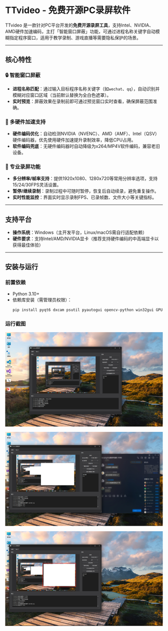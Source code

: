 # TTvideo - 免费开源PC录屏软件

TTvideo 是一款针对PC平台开发的**免费开源录屏工具**，支持Intel、NVIDIA、AMD硬件加速编码，主打「智能窗口屏蔽」功能，可通过进程名称关键字自动模糊指定程序窗口，适用于教学录制、游戏直播等需要隐私保护的场景。

---

## 核心特性

### 🔒 智能窗口屏蔽
- **进程名称匹配**：通过输入目标程序名称关键字（如`wechat`、`qq`），自动识别并模糊对应窗口区域（当前默认替换为全白色遮罩）。
- **实时预览**：屏蔽效果在录制前即可通过预览窗口实时查看，确保屏蔽范围准确。

### 🚀 多硬件加速支持
- **硬件编码优化**：自动检测NVIDIA（NVENC）、AMD（AMF）、Intel（QSV）硬件编码器，优先使用硬件加速提升录制效率，降低CPU占用。
- **软件编码兜底**：无硬件编码器时自动降级为x264/MP4V软件编码，兼容老旧设备。

### 🎥 专业录屏功能
- **多分辨率/帧率支持**：提供1920x1080、1280x720等常用分辨率选项，支持15/24/30FPS灵活设置。
- **暂停/继续录制**：录制过程中可随时暂停，恢复后自动续录，避免重复操作。
- **实时性能监控**：界面实时显示录制FPS、已录帧数、文件大小等关键指标。

---

## 支持平台
- **操作系统**：Windows（主开发平台，Linux/macOS需自行适配依赖）
- **硬件要求**：支持Intel/AMD/NVIDIA显卡（推荐支持硬件编码的中高端显卡以获得最佳体验）

---

## 安装与运行

### 前置依赖
- Python 3.10+
- 依赖库安装（需管理员权限）：
  ```bash
  pip install pyqt6 dxcam psutil pyautogui opencv-python win32gui GPUtil
  ```

### 运行截图

![1](./img/1.png)

![2](./img/2.png)

![3](./img/3.png)

